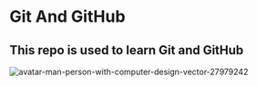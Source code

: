 # Git And GitHub
## This repo is used to learn Git and GitHub
![avatar-man-person-with-computer-design-vector-27979242](https://user-images.githubusercontent.com/25401186/167864996-d4416116-3639-4d80-b8df-07d4261999e1.jpg)


